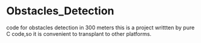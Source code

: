 # Obstacles_Detection
code for obstacles detection in 300 meters
this is a project writtten by pure C code,so it is convenient to transplant to other platforms.
